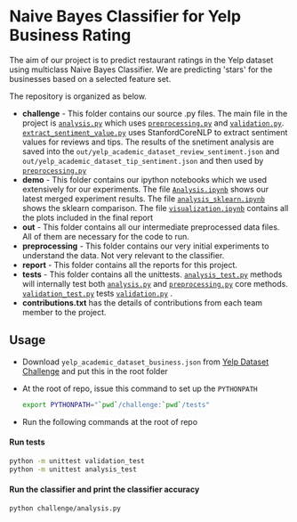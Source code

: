 # Naive Bayes Classifier for Yelp Business Rating

The aim of our project is to predict restaurant ratings in the Yelp dataset using multiclass Naive Bayes Classifier. We are predicting 'stars' for the businesses based on a selected feature set.

The repository is organized as below.

- **challenge** - This folder contains our source .py files. The main file in the project is [`analysis.py`](https://github.com/ljishen/yelp-dataset-challenge/blob/master/challenge/analysis.py) which uses [`preprocessing.py`](https://github.com/ljishen/yelp-dataset-challenge/blob/master/challenge/preprocessing.py) and [`validation.py`](https://github.com/ljishen/yelp-dataset-challenge/blob/master/challenge/validation.py). [`extract_sentiment_value.py`](https://github.com/ljishen/yelp-dataset-challenge/blob/master/challenge/extract_sentiment_value.py) uses StanfordCoreNLP  to extract sentiment values for reviews and tips. The results of the snetiment analysis are saved into the `out/yelp_academic_dataset_review_sentiment.json` and `out/yelp_academic_dataset_tip_sentiment.json` and then used by [`preprocessing.py`](https://github.com/ljishen/yelp-dataset-challenge/blob/master/challenge/preprocessing.py)
- **demo** - This folder contains our ipython notebooks which we used extensively for our experiments. The file [`Analysis.ipynb`](https://github.com/ljishen/yelp-dataset-challenge/blob/master/demo/Analysis.ipynb) shows our latest merged experiment results. The file [`analysis_sklearn.ipynb`](https://github.com/ljishen/yelp-dataset-challenge/blob/master/demo/analysis_sklearn.ipynb) shows the sklearn comparison. The file [`visualization.ipynb`](https://github.com/ljishen/yelp-dataset-challenge/blob/master/demo/visualization.ipynb) contains all the plots included in the final report
- **out** - This folder contains all our intermediate preprocessed data files. All of them are necessary for the code to run.
- **preprocessing** - This folder contains our very initial experiments to understand the data. Not very relevant to the classifier.
- **report** - This folder contains all the reports for this project.
- **tests** - This folder contains all the unittests. [`analysis_test.py`](https://github.com/ljishen/yelp-dataset-challenge/blob/master/tests/analysis_test.py) methods will internally test both [`analysis.py`](https://github.com/ljishen/yelp-dataset-challenge/blob/master/challenge/analysis.py) and [`preprocessing.py`](https://github.com/ljishen/yelp-dataset-challenge/blob/master/challenge/preprocessing.py) core methods. [`validation_test.py`](https://github.com/ljishen/yelp-dataset-challenge/blob/master/tests/validation_test.py) tests [`validation.py`](https://github.com/ljishen/yelp-dataset-challenge/blob/master/challenge/validation.py) .
- **contributions.txt** has the details of contributions from each team member to the project.


## Usage

- Download `yelp_academic_dataset_business.json` from [Yelp Dataset Challenge](https://www.yelp.com/dataset_challenge/) and put this in the root folder
- At the root of repo, issue this command to set up the `PYTHONPATH`

    ```bash
    export PYTHONPATH="`pwd`/challenge:`pwd`/tests"
    ```
- Run the following commands at the root of repo


#### Run tests
```bash
python -m unittest validation_test
python -m unittest analysis_test
```

#### Run the classifier and print the classifier accuracy
```bash
python challenge/analysis.py
```
